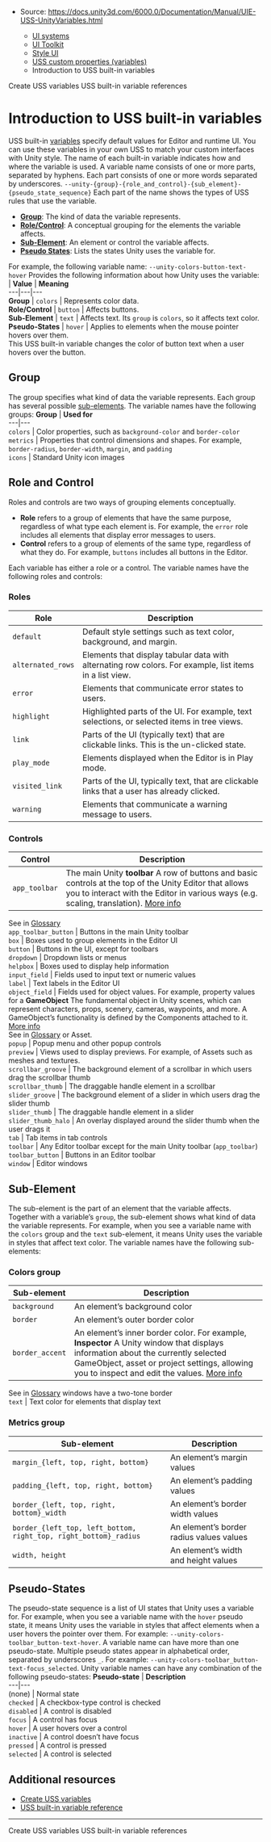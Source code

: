 * Source: https://docs.unity3d.com/6000.0/Documentation/Manual/UIE-USS-UnityVariables.html

  * [UI systems](https://docs.unity3d.com/6000.0/Documentation/Manual/UIToolkits.html)
  * [UI Toolkit](https://docs.unity3d.com/6000.0/Documentation/Manual/UIElements.html)
  * [Style UI](https://docs.unity3d.com/6000.0/Documentation/Manual/UIE-USS.html)
  * [USS custom properties (variables)](https://docs.unity3d.com/6000.0/Documentation/Manual/UIE-USS-variables.html)
  * Introduction to USS built-in variables


[](https://docs.unity3d.com/6000.0/Documentation/Manual/UIE-USS-CustomProperties.html)
Create USS variables
[](https://docs.unity3d.com/6000.0/Documentation/Manual/UIE-uss-built-in-variable-reference.html)
USS built-in variable references
# Introduction to USS built-in variables
USS built-in [variables](https://docs.unity3d.com/6000.0/Documentation/Manual/UIE-USS-CustomProperties.html) specify default values for Editor and runtime UI. You can use these variables in your own USS to match your custom interfaces with Unity style.
The name of each built-in variable indicates how and where the variable is used. A variable name consists of one or more parts, separated by hyphens. Each part consists of one or more words separated by underscores.
`--unity-{group}-{role_and_control}-{sub_element}-{pseudo_state_sequence}`
Each part of the name shows the types of USS rules that use the variable.
  * [**Group**](https://docs.unity3d.com/6000.0/Documentation/Manual/UIE-USS-UnityVariables.html#group): The kind of data the variable represents.
  * [**Role/Control**](https://docs.unity3d.com/6000.0/Documentation/Manual/UIE-USS-UnityVariables.html#role-and-control): A conceptual grouping for the elements the variable affects.
  * [**Sub-Element**](https://docs.unity3d.com/6000.0/Documentation/Manual/UIE-USS-UnityVariables.html#sub-element): An element or control the variable affects.
  * [**Pseudo States**](https://docs.unity3d.com/6000.0/Documentation/Manual/UIE-USS-UnityVariables.html#pseudo-state-sequence): Lists the states Unity uses the variable for.


For example, the following variable name:
`--unity-colors-button-text-hover`
Provides the following information about how Unity uses the variable:
| **Value** | **Meaning**  
---|---|---  
**Group** | `colors` | Represents color data.  
**Role/Control** | `button` | Affects buttons.  
**Sub-Element** | `text` | Affects text. Its `group` is `colors`, so it affects text color.  
**Pseudo-States** | `hover` | Applies to elements when the mouse pointer hovers over them.  
This USS built-in variable changes the color of button text when a user hovers over the button.
## Group
The group specifies what kind of data the variable represents. Each group has several possible [sub-elements](https://docs.unity3d.com/6000.0/Documentation/Manual/UIE-USS-UnityVariables.html#sub-element).
The variable names have the following groups:
**Group** | **Used for**  
---|---  
`colors` | Color properties, such as `background-color` and `border-color`  
`metrics` | Properties that control dimensions and shapes. For example, `border-radius`, `border-width`, `margin`, and `padding`  
`icons` | Standard Unity icon images  
## Role and Control
Roles and controls are two ways of grouping elements conceptually.
  * **Role** refers to a group of elements that have the same purpose, regardless of what type each element is. For example, the `error` role includes all elements that display error messages to users.
  * **Control** refers to a group of elements of the same type, regardless of what they do. For example, `buttons` includes all buttons in the Editor.


Each variable has either a role or a control.
The variable names have the following roles and controls:
### Roles
**Role** | **Description**  
---|---  
`default` | Default style settings such as text color, background, and margin.  
`alternated_rows` | Elements that display tabular data with alternating row colors. For example, list items in a list view.  
`error` | Elements that communicate error states to users.  
`highlight` | Highlighted parts of the UI. For example, text selections, or selected items in tree views.  
`link` | Parts of the UI (typically text) that are clickable links. This is the un-clicked state.  
`play_mode` | Elements displayed when the Editor is in Play mode.  
`visited_link` | Parts of the UI, typically text, that are clickable links that a user has already clicked.  
`warning` | Elements that communicate a warning message to users.  
### Controls
**Control** | **Description**  
---|---  
`app_toolbar` | The main Unity **toolbar** A row of buttons and basic controls at the top of the Unity Editor that allows you to interact with the Editor in various ways (e.g. scaling, translation). [More info](https://docs.unity3d.com/6000.0/Documentation/Manual/Toolbar.html)  
See in [Glossary](https://docs.unity3d.com/6000.0/Documentation/Manual/Glossary.html#Toolbar)  
`app_toolbar_button` | Buttons in the main Unity toolbar  
`box` | Boxes used to group elements in the Editor UI  
`button` | Buttons in the UI, except for toolbars  
`dropdown` | Dropdown lists or menus  
`helpbox` | Boxes used to display help information  
`input_field` | Fields used to input text or numeric values  
`label` | Text labels in the Editor UI  
`object_field` | Fields used for object values. For example, property values for a **GameObject** The fundamental object in Unity scenes, which can represent characters, props, scenery, cameras, waypoints, and more. A GameObject’s functionality is defined by the Components attached to it. [More info](https://docs.unity3d.com/6000.0/Documentation/Manual/class-GameObject.html)  
See in [Glossary](https://docs.unity3d.com/6000.0/Documentation/Manual/Glossary.html#GameObject) or Asset.  
`popup` | Popup menu and other popup controls  
`preview` | Views used to display previews. For example, of Assets such as meshes and textures.  
`scrollbar_groove` | The background element of a scrollbar in which users drag the scrollbar thumb  
`scrollbar_thumb` | The draggable handle element in a scrollbar  
`slider_groove` | The background element of a slider in which users drag the slider thumb  
`slider_thumb` | The draggable handle element in a slider  
`slider_thumb_halo` | An overlay displayed around the slider thumb when the user drags it  
`tab` | Tab items in tab controls  
`toolbar` | Any Editor toolbar except for the main Unity toolbar (`app_toolbar`)  
`toolbar_button` | Buttons in an Editor toolbar  
`window` | Editor windows  
## Sub-Element
The sub-element is the part of an element that the variable affects. Together with a variable’s `group`, the sub-element shows what kind of data the variable represents.
For example, when you see a variable name with the `colors` group and the `text` sub-element, it means Unity uses the variable in styles that affect text color.
The variable names have the following sub-elements:
### Colors group
**Sub-element** | **Description**  
---|---  
`background` | An element’s background color  
`border` | An element’s outer border color  
`border_accent` | An element’s inner border color. For example, **Inspector** A Unity window that displays information about the currently selected GameObject, asset or project settings, allowing you to inspect and edit the values. [More info](https://docs.unity3d.com/6000.0/Documentation/Manual/UsingTheInspector.html)  
See in [Glossary](https://docs.unity3d.com/6000.0/Documentation/Manual/Glossary.html#Inspector) windows have a two-tone border  
`text` | Text color for elements that display text  
### Metrics group
**Sub-element** | **Description**  
---|---  
`margin_{left, top, right, bottom}` | An element’s margin values  
`padding_{left, top, right, bottom}` | An element’s padding values  
`border_{left, top, right, bottom}_width` | An element’s border width values  
`border_{left_top, left_bottom, right_top, right_bottom}_radius` | An element’s border radius values values  
`width, height` | An element’s width and height values  
## Pseudo-States
The pseudo-state sequence is a list of UI states that Unity uses a variable for.
For example, when you see a variable name with the `hover` pseudo state, it means Unity uses the variable in styles that affect elements when a user hovers the pointer over them.
For example: `--unity-colors-toolbar_button-text-hover`.
A variable name can have more than one pseudo-state. Multiple pseudo states appear in alphabetical order, separated by underscores `_`.
For example: `--unity-colors-toolbar_button-text-focus_selected`.
Unity variable names can have any combination of the following pseudo-states:
**Pseudo-state** | **Description**  
---|---  
(none) | Normal state  
`checked` | A checkbox-type control is checked  
`disabled` | A control is disabled  
`focus` | A control has focus  
`hover` | A user hovers over a control  
`inactive` | A control doesn’t have focus  
`pressed` | A control is pressed  
`selected` | A control is selected  
## Additional resources
  * [Create USS variables](https://docs.unity3d.com/6000.0/Documentation/Manual/UIE-USS-CustomProperties.html)
  * [USS built-in variable reference](https://docs.unity3d.com/6000.0/Documentation/Manual/UIE-uss-built-in-variable-reference.html)


* * *
[](https://docs.unity3d.com/6000.0/Documentation/Manual/UIE-USS-CustomProperties.html)
Create USS variables
[](https://docs.unity3d.com/6000.0/Documentation/Manual/UIE-uss-built-in-variable-reference.html)
USS built-in variable references
